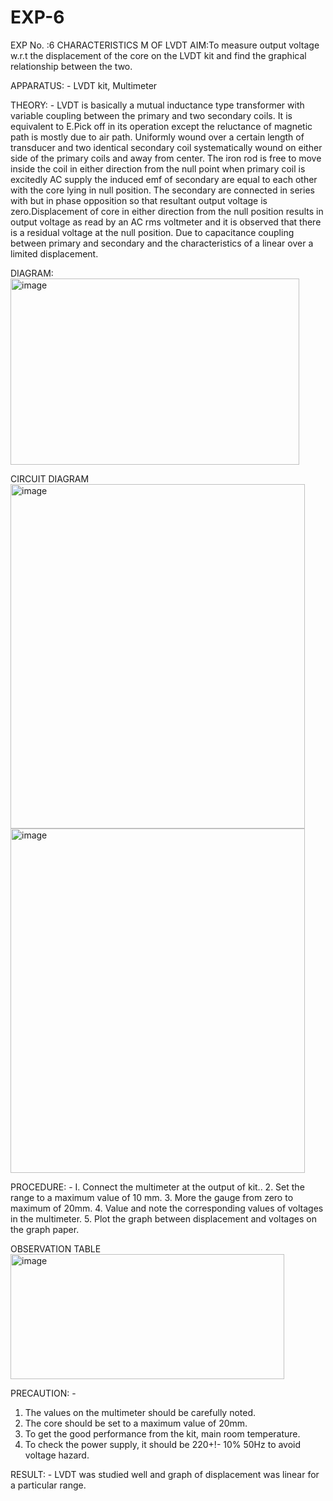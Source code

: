 # EXP-6
EXP No. :6 			CHARACTERISTICS M OF LVDT
AIM:To measure output voltage w.r.t the displacement of the core on the LVDT kit and
find the graphical relationship between the two.

APPARATUS: - LVDT kit, Multimeter

THEORY: - LVDT is basically a mutual inductance type transformer with variable coupling between the primary and two secondary coils. It is equivalent to E.Pick off in its operation except the reluctance of magnetic path is mostly due to air path. Uniformly wound over a certain length of transducer and two identical secondary coil systematically wound on either side of the primary coils and away from center. The iron rod is free to move inside the coil in either direction from the null point when primary coil is excitedly AC supply the induced emf of secondary are equal to each other with the core lying in null position. The secondary are connected in series with but in phase opposition so that resultant output voltage is zero.Displacement of core in either direction from the null position results in output voltage as read by an AC rms voltmeter and it is observed that there is a residual voltage at the null position. Due to capacitance coupling between primary and secondary and the characteristics of a linear over a limited  displacement.

DIAGRAM:
<img width="462" height="298" alt="image" src="https://github.com/user-attachments/assets/8733b96f-52b9-4b74-ba92-f76350c8194d" />

CIRCUIT DIAGRAM
<img width="471" height="551" alt="image" src="https://github.com/user-attachments/assets/e1e27d2e-e421-458d-b642-39f8d19ef8c6" />
<img width="471" height="551" alt="image" src="https://github.com/user-attachments/assets/1c470138-a85a-4ea8-b53b-df1ecaaffba7" />

PROCEDURE: -
I. Connect the multimeter at the output of kit..
2. Set the range to a maximum value of 10 mm.
3. More the gauge from zero to maximum of 20mm.
4. Value and note the corresponding values of voltages in the multimeter.
5. Plot the graph between displacement and voltages on the graph paper.


OBSERVATION TABLE
<img width="438" height="200" alt="image" src="https://github.com/user-attachments/assets/0564b1f6-292a-4646-a604-24e6b481df87" />

PRECAUTION: -
1. The values on the multimeter should be carefully noted.
2. The core should be set to a maximum value of 20mm.
3. To get the good performance from the kit, main room temperature.
4. To check the power supply, it should be 220+!- 10% 50Hz to avoid voltage hazard.

RESULT: - LVDT was studied well and graph of displacement was linear for a particular range.
